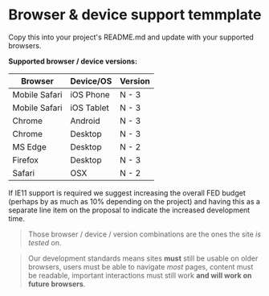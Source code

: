 # Browser & device support temmplate

Copy this into your project's README.md and update with your supported browsers.


**Supported browser / device versions:**

| Browser | Device/OS | Version |
|---------|-----------|---------|
| Mobile Safari | iOS Phone | N - 3 |
| Mobile Safari | iOS Tablet | N - 3 |
| Chrome | Android | N - 3 |
| Chrome | Desktop | N - 3 |
| MS Edge | Desktop | N - 2 |
| Firefox | Desktop | N - 3 |
| Safari | OSX | N - 2  |

If IE11 support is required we suggest increasing the overall FED budget (perhaps by as much as 10% depending on the project) and having this as a separate line item on the proposal to indicate the increased development time.

> Those browser / device / version combinations are the ones the site *is tested* on. 

> Our development standards means sites **must** still be usable on older browsers, users must be able to navigate *most* pages, content must be readable, important interactions must still work **and will work on future browsers**.
